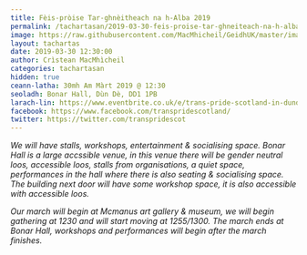 ```yaml
---
title: Fèis-pròise Tar-ghnèitheach na h-Alba 2019
permalink: /tachartasan/2019-03-30-feis-proise-tar-ghneiteach-na-h-alba-2019/
image: https://raw.githubusercontent.com/MacMhicheil/GeidhUK/master/images/2019-03-30-feis-proise-tar-ghneiteach-na-h-alba-2019.jpg
layout: tachartas
date: 2019-03-30 12:30:00
author: Crìstean MacMhìcheil
categories: tachartasan
hidden: true
ceann-latha: 30mh Am Màrt 2019 @ 12:30
seoladh: Bonar Hall, Dùn Dè, DD1 1PB
larach-lin: https://www.eventbrite.co.uk/e/trans-pride-scotland-in-dundee-tickets-54539907331
facebook: https://www.facebook.com/transpridescotland/
twitter: https://twitter.com/transpridescot
---
```


_We will have stalls, workshops, entertainment & socialising space. Bonar Hall is a large accssible venue, in this venue there will be gender neutral loos, accessible loos, stalls from organisations, a quiet space, performances in the hall where there is also seating & socialising space. The building next door will have some workshop space, it is also accessible with accessible loos._

<!--more-->

_Our march will begin at Mcmanus art gallery & museum, we will begin gathering at 1230 and will start moving at 1255/1300. The march ends at Bonar Hall, workshops and performances will begin after the march finishes._
